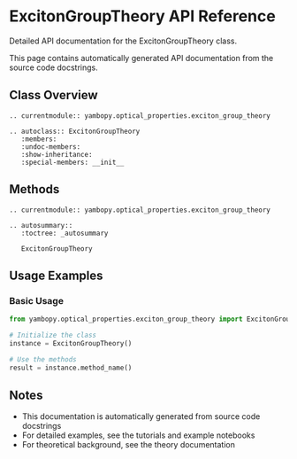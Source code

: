 # ExcitonGroupTheory API Reference

Detailed API documentation for the ExcitonGroupTheory class.

This page contains automatically generated API documentation from the source code docstrings.

## Class Overview

```{eval-rst}
.. currentmodule:: yambopy.optical_properties.exciton_group_theory

.. autoclass:: ExcitonGroupTheory
   :members:
   :undoc-members:
   :show-inheritance:
   :special-members: __init__
```

## Methods

```{eval-rst}
.. currentmodule:: yambopy.optical_properties.exciton_group_theory

.. autosummary::
   :toctree: _autosummary
   
   ExcitonGroupTheory
```

## Usage Examples

### Basic Usage

```python
from yambopy.optical_properties.exciton_group_theory import ExcitonGroupTheory

# Initialize the class
instance = ExcitonGroupTheory()

# Use the methods
result = instance.method_name()
```

## Notes

- This documentation is automatically generated from source code docstrings
- For detailed examples, see the tutorials and example notebooks
- For theoretical background, see the theory documentation
